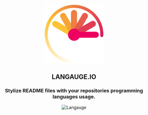 <p align="center">
    <img alt="langauge" src="https://raw.githubusercontent.com/langauge/langauge/master/assets/langauge_logo.png"/>
</p>
<h2 align="center">
LANGAUGE.IO
</h2>
<h3 align="center">
Stylize README files with your repositories programming languages usage.
</h3>
<p align="center">
<img alt="Langauge" src="https://badge.langauge.io/langauge/langauge" />
</p>